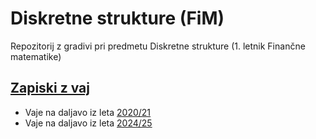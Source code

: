 # Diskretne strukture (FiM)

Repozitorij z gradivi pri predmetu Diskretne strukture (1. letnik Finančne matematike)

## [Zapiski z vaj](zapiski)

* Vaje na daljavo iz leta [2020/21](zapiski/2020-21)
* Vaje na daljavo iz leta [2024/25](zapiski/2024-25)
